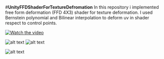 #**UnityFFDShaderForTextureDefromation**
In this repository i implemented free form deformation (FFD 4X3) shader for texture deformation. 
I used Bernstein polynomial  and Bilinear interpolation to deform uv in shader respect to control points.

[![Watch the video](https://i.imgur.com/5Ubr2n2.jpeg)](https://youtu.be/fwVd9OBW89c)


![alt text](https://i.imgur.com/636rm15.jpeg)
![alt text](https://i.imgur.com/vVwNoe4.jpeg)

![alt text](https://i.imgur.com/zFFJtuI.png)
